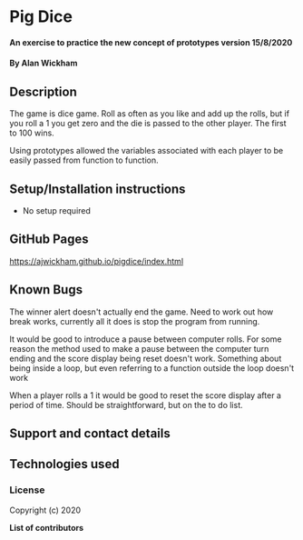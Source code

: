 # Pig Dice

#### An exercise to practice the new concept of prototypes version 15/8/2020

#### By Alan Wickham

## Description

The game is dice game.  Roll as often as you like and add up the rolls, but if you roll a 1 you get zero and the die is passed to the other player. The first to 100 wins.

Using prototypes allowed the variables associated with each player to be easily passed from function to function.
 
## Setup/Installation instructions

* No setup required

## GitHub Pages

https://ajwickham.github.io/pigdice/index.html

## Known Bugs

The winner alert doesn't actually end the game.  Need to work out how break works, currently all it does is stop the program from running.

It would be good to introduce a pause between computer rolls.  For some reason the method used to make a pause between the computer turn ending and the score display being reset doesn't work.  Something about being inside a loop, but even referring to a function outside the loop doesn't work

When a player rolls a 1 it would be good to reset the score display after a period of time.  Should be straightforward, but on the to do list.

## Support and contact details

## Technologies used

### License

Copyright (c) 2020 

**List of contributors**